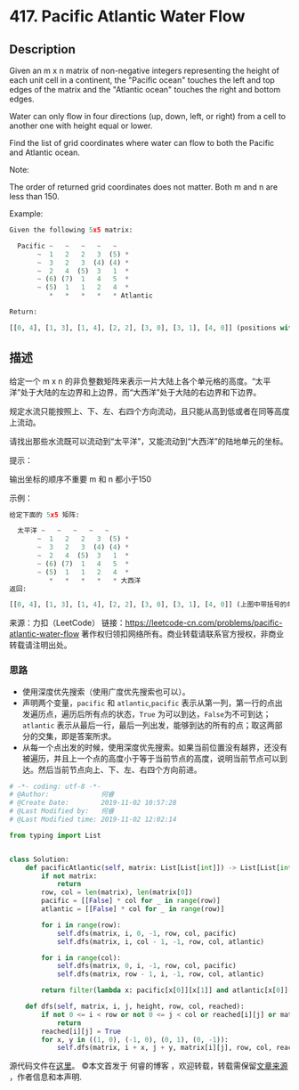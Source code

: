 # 417. Pacific Atlantic Water Flow

## Description

Given an m x n matrix of non-negative integers representing the height of each unit cell in a continent, the "Pacific ocean" touches the left and top edges of the matrix and the "Atlantic ocean" touches the right and bottom edges.

Water can only flow in four directions (up, down, left, or right) from a cell to another one with height equal or lower.

Find the list of grid coordinates where water can flow to both the Pacific and Atlantic ocean.

Note:

The order of returned grid coordinates does not matter.
Both m and n are less than 150.

Example:

```py
Given the following 5x5 matrix:

  Pacific ~   ~   ~   ~   ~ 
       ~  1   2   2   3  (5) *
       ~  3   2   3  (4) (4) *
       ~  2   4  (5)  3   1  *
       ~ (6) (7)  1   4   5  *
       ~ (5)  1   1   2   4  *
          *   *   *   *   * Atlantic

Return:

[[0, 4], [1, 3], [1, 4], [2, 2], [3, 0], [3, 1], [4, 0]] (positions with parentheses in above matrix).
```

## 描述

给定一个 m x n 的非负整数矩阵来表示一片大陆上各个单元格的高度。“太平洋”处于大陆的左边界和上边界，而“大西洋”处于大陆的右边界和下边界。

规定水流只能按照上、下、左、右四个方向流动，且只能从高到低或者在同等高度上流动。

请找出那些水流既可以流动到“太平洋”，又能流动到“大西洋”的陆地单元的坐标。

提示：

输出坐标的顺序不重要
m 和 n 都小于150

示例：

```py
给定下面的 5x5 矩阵:

  太平洋 ~   ~   ~   ~   ~ 
       ~  1   2   2   3  (5) *
       ~  3   2   3  (4) (4) *
       ~  2   4  (5)  3   1  *
       ~ (6) (7)  1   4   5  *
       ~ (5)  1   1   2   4  *
          *   *   *   *   * 大西洋
返回:

[[0, 4], [1, 3], [1, 4], [2, 2], [3, 0], [3, 1], [4, 0]] (上图中带括号的单元).
```

来源：力扣（LeetCode）
链接：https://leetcode-cn.com/problems/pacific-atlantic-water-flow
著作权归领扣网络所有。商业转载请联系官方授权，非商业转载请注明出处。

### 思路

* 使用深度优先搜索（使用广度优先搜索也可以）。
* 声明两个变量，```pacific``` 和 ```atlantic```,```pacific``` 表示从第一列，第一行的点出发遍历点，遍历后所有点的状态，```True``` 为可以到达，```False```为不可到达；```atlantic``` 表示从最后一行，最后一列出发，能够到达的所有的点；取这两部分的交集，即是答案所求。
* 从每一个点出发的时候，使用深度优先搜索。如果当前位置没有越界，还没有被遍历，并且上一个点的高度小于等于当前节点的高度，说明当前节点可以到达。然后当前节点向上、下、左、右四个方向前进。

```py 
# -*- coding: utf-8 -*-
# @Author:             何睿
# @Create Date:        2019-11-02 10:57:28
# @Last Modified by:   何睿
# @Last Modified time: 2019-11-02 12:02:14

from typing import List


class Solution:
    def pacificAtlantic(self, matrix: List[List[int]]) -> List[List[int]]:
        if not matrix:
            return
        row, col = len(matrix), len(matrix[0])
        pacific = [[False] * col for _ in range(row)]
        atlantic = [[False] * col for _ in range(row)]

        for i in range(row):
            self.dfs(matrix, i, 0, -1, row, col, pacific)
            self.dfs(matrix, i, col - 1, -1, row, col, atlantic)

        for i in range(col):
            self.dfs(matrix, 0, i, -1, row, col, pacific)
            self.dfs(matrix, row - 1, i, -1, row, col, atlantic)

        return filter(lambda x: pacific[x[0]][x[1]] and atlantic[x[0]][x[1]], ((i, j) for i in range(row) for j in range(col)))

    def dfs(self, matrix, i, j, height, row, col, reached):
        if not 0 <= i < row or not 0 <= j < col or reached[i][j] or matrix[i][j] < height:
            return
        reached[i][j] = True
        for x, y in ((1, 0), (-1, 0), (0, 1), (0, -1)):
            self.dfs(matrix, i + x, j + y, matrix[i][j], row, col, reached)
```
源代码文件在[这里](https://github.com/ruicore/Algorithm/blob/master/LeetCode/2019-11-02-417-Pacific-Atlantic-Water-Flow.py)。
©本文首发于 何睿的博客 ，欢迎转载，转载需保留[文章来源](https://ruicore.cn/417-pacific-atlantic-water-flow/) ，作者信息和本声明.

